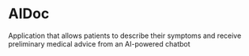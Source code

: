# AIDoc
Application that allows patients to describe their symptoms and receive preliminary medical advice from an AI-powered chatbot
